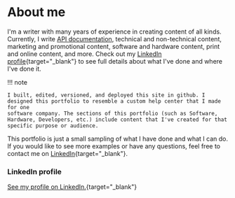 # About me

I'm a writer with many years of experience in creating content of all kinds. Currently, I write [API documentation](APIDocs/APIDocsLanding.htm), technical and non-technical content, marketing and promotional content, software and hardware content, print and online content, and more. Check out my
[LinkedIn profile](https://www.linkedin.com/in/ryan-rader-43042910/){target="\_blank"} to see full details about what I've done and where I've done it.

!!! note

    I built, edited, versioned, and deployed this site in github. I designed this portfolio to resemble a custom help center that I made for one
    software company. The sections of this portfolio (such as Software, Hardware, Developers, etc.) include content that I've created for that
    specific purpose or audience.

This portfolio is just a small sampling of what I have done and what I
can do. If you would like to see more examples or have any questions,
feel free to contact me on
[LinkedIn](https://www.linkedin.com/in/ryan-rader-43042910/){target="\_blank"}.

### LinkedIn profile

[See my profile on
LinkedIn.](https://www.linkedin.com/in/ryan-rader-43042910/){target="\_blank"}

